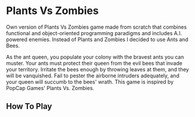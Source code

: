 # Plants Vs Zombies
Own version of Plants Vs Zombies game made from scratch that combines functional and object-oriented programming paradigms and includes A.I. powered enemies. Instead of Plants and Zombies I decided to use Ants and Bees.

As the ant queen, you populate your colony with the bravest ants you can muster. Your ants must protect their queen from the evil bees that invade your territory. Irritate the bees enough by throwing leaves at them, and they will be vanquished. Fail to pester the airborne intruders adequately, and your queen will succumb to the bees' wrath. This game is inspired by PopCap Games' Plants Vs. Zombies.

## How To Play
